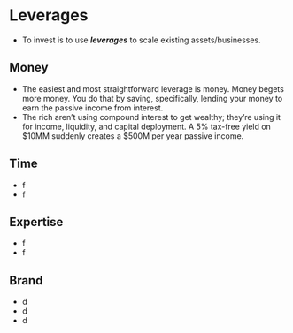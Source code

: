 # Leverages
- To invest is to use ***leverages*** to scale existing assets/businesses.
## Money
- The easiest and most straightforward leverage is money. Money begets more money. You do that by saving, specifically, lending your money to earn the passive income from interest.
- The rich aren’t using compound interest to get wealthy; they’re using it for income, liquidity, and capital deployment. A 5% tax-free yield on $10MM suddenly creates a $500M per year passive income.

## Time
- f
- f

## Expertise
- f
- f

## Brand
- d
- d
- d